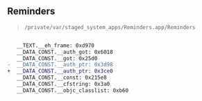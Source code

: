 ## Reminders

> `/private/var/staged_system_apps/Reminders.app/Reminders`

```diff

   __TEXT.__eh_frame: 0xd970
   __DATA_CONST.__auth_got: 0x6018
   __DATA_CONST.__got: 0x25d0
-  __DATA_CONST.__auth_ptr: 0x3d98
+  __DATA_CONST.__auth_ptr: 0x3ce0
   __DATA_CONST.__const: 0x215e8
   __DATA_CONST.__cfstring: 0x3a0
   __DATA_CONST.__objc_classlist: 0xb60

```
